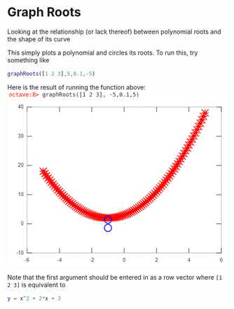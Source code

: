 # Graph Roots
Looking at the relationship (or lack thereof) between polynomial roots and the shape of its curve

This simply plots a polynomial and circles its roots.
To run this, try something like 
```matlab
graphRoots([1 2 3],5,0.1,-5)
```

Here is the result of running the function above:
![graphRoots([1 2 3],5,0.1,-5) result](https://raw.githubusercontent.com/jackmoody11/graphRoots/master/graphRootsQuadratic.PNG)

Note that the first argument should be entered in as a row vector where `[1 2 3]` is equivalent to 
```matlab
y = x^2 + 2*x + 3
```
